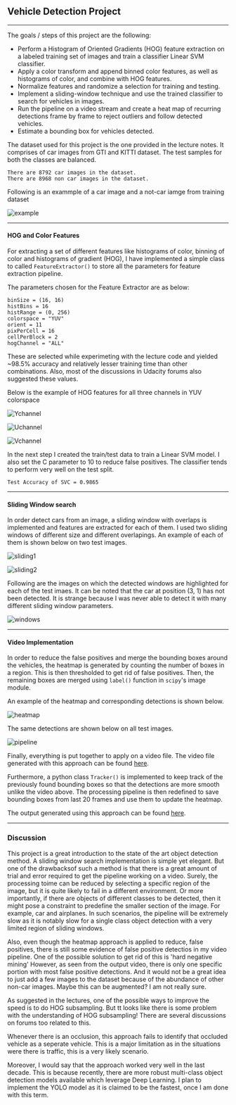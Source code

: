 
## Vehicle Detection Project

---

The goals / steps of this project are the following:

- Perform a Histogram of Oriented Gradients (HOG) feature extraction on a labeled training set of images and train a classifier Linear SVM classifier.
- Apply a color transform and append binned color features, as well as histograms of color, and combine with HOG features.
- Normalize features and randomize a selection for training and testing.
- Implement a sliding-window technique and use the trained classifier to search for vehicles in images.
- Run the pipeline on a video stream and create a heat map of recurring detections frame by frame to reject outliers and follow detected vehicles.
- Estimate a bounding box for vehicles detected.

The dataset used for this project is the one provided in the lecture notes. It comprises of car images from GTI and KITTI dataset. The test samples for both the classes are balanced.

    There are 8792 car images in the dataset.
    There are 8968 non car images in the dataset.

Following is an exammple of a car image and a not-car iamge from training dataset

![example](./output_images/output_3_1.png)

---

#### HOG and Color Features

For extracting a set of different features like histograms of color, binning of color and histograms of gradient (HOG), I have implemented a simple class to called `FeatureExtractor()` to store all the parameters for feature extraction pipeline.

The parameters chosen for the Feature Extractor are as below:

```
binSize = (16, 16)
histBins = 16
histRange = (0, 256)
colorspace = "YUV"
orient = 11
pixPerCell = 16
cellPerBlock = 2
hogChannel = "ALL"
```

These are selected while experimeting with the lecture code and yielded ~98.5% accuracy and relatively lesser training time than other combinations. Also, most of the discussions in Udacity forums also suggested these values.

Below is the example of HOG features for all three channels in YUV colorspace

![Ychannel](./output_images/output_8_1.png)

![Uchannel](./output_images/output_6_1.png)

![Vchannel](./output_images/output_7_1.png)

In the next step I created the train/test data to train a Linear SVM model. I also set the C parameter to 10 to reduce false positives. The classifier tends to perform very well on the test split.

    Test Accuracy of SVC = 0.9865

---

#### Sliding Window search

In order detect cars from an image, a sliding window with overlaps is implemented and features are extracted for each of them. I used two sliding windows of different size and different overlapings. An example of each of them is shown below on two test images.


![sliding1](./output_images/output_13_1.png)


![sliding2](./output_images/output_15_1.png)

Following are the images on which the detected windows are highlighted for each of the test imaes. It can be noted that the car at position (3, 1) has not been detected. It is strange because I was never able to detect it with many different sliding window parameters. 

![windows](./output_images/output_19_0.png)

---

#### Video Implementation

In order to reduce the false positives and merge the bounding boxes around the vehicles, the heatmap is generated by counting the number of boxes in a region. This is then thresholded to get rid of false positives. Then, the remaining boxes are merged using `label()` function in `scipy`'s image module.

An example of the heatmap and corresponding detections is shown below.

![heatmap](./output_images/output_24_0.png)

The same detections are shown below on all test images.

![pipeline](./output_images/output_27_0.png)

Finally, everything is put together to apply on a video file. The video file generated with this approach can be found [here](./project_video_out.mp4).

Furthermore, a python class `Tracker()` is implemented to keep track of the previously found bounding boxes so that the detections are more smooth unlike the video above. The processing pipeline is then redefined to save bounding boxes from last 20 frames and use them to update the heatmap. 

The output generated using this approach can be found [here](./project_video_out_adv.mp4).

---

### Discussion

This project is a great introduction to the state of the art object detection method. A sliding window search implementation is simple yet elegant. But one of the drawbacksof such a method is that there is a great amount of trial and error required to get the pipeline working on a video. Surely, the processing toime can be reduced by selecting a specific region of the image, but it is quite likely to fail in a different environment. Or more importantly, if there are objects of different classes to be detected, then it might pose a constraint to predefine the smaller section of the image. For example, car and airplanes. In such scenarios, the pipeline will be extremely slow as it is notably slow for a single class object detection with a very limited region of sliding windows.

Also, even though the heatmap approach is applied to reduce, false positives, there is still some evidence of false positive detectios in my video pipeline. One of the possible solution to get rid of this is 'hard negative mining' However, as seen from the output video, there is only one specific portion with most false positive detections. And it would not be a great idea to just add a few images to the dataset because of the abundance of other non-car images. Maybe this can be augmented? I am not really sure.

As suggested in the lectures, one of the possible ways to improve the speed is to do HOG subsampling. But tt looks like there is some problem with the understanding of HOG subsampling! There are several discussions on forums too related to this.

Whenever there is an occlusion, this approach fails to identify that occluded vehicle as a seperate vehicle. This is a major limitation as in the situations were there is traffic, this is a very likely scenario.

Moreover, I would say that the approach worked very well in the last decade. This is because recently, there are more robust multi-class object detection models available which leverage Deep Learning. I plan to implement the YOLO model as it is claimed to be the fastest, once I am done with this term.
